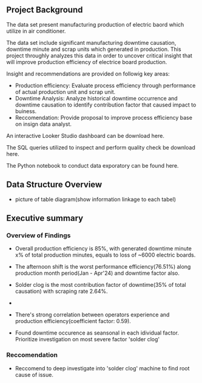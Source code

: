 ## Project Background

The data set present manufacturing production of electric baord which utilize in air conditioner.

The data set include significant manufacturing downtime causation, downtime minute and scrap units which generated in production. This project throughly analyzes this data in order to uncover critical insight that will improve production efficiency of electrice board production.

Insight and recommendations are provided on followig key areas:
- Production efficiency: Evaluate process efficiency through performance of actual production unit and scrap unit.
- Downtime Analysis: Analyze historical downtime occurrence and downtime causation to identify contribution factor that caused impact to buiness.
- Reccomendation: Provide proposal to improve process efficiency base on insign data analyst. 
  
An interactive Looker Studio dashboard can be download here.

The SQL queries utilized to inspect and perform quality check be download here.

The Python notebook to conduct data exporatory can be found here.


## Data Structure Overview
- picture of table diagram(show information linkage to each tabel)

## Executive summary
### Overview of Findings

- Overall production efficiency is 85%, with generated downtime minute x% of total production minutes, equals to loss of ~6000 electric boards.

- The afternoon shift is the worst performance efficiency(76.51%) along production month period(Jan - Apr'24) and downtime factor also.

-  Solder clog is the most contribution factor of downtime(35% of total causation) with scraping rate 2.64%.

-  

- There's strong correlation between operators experience and production efficiency(coefficient factor: 0.59).

- Found downtime occurence as seansonal in each idividual factor. Prioritize investigation on most severe factor 'solder clog'

### Reccomendation
- Reccomend to deep investigate into 'solder clog' machine to find root cause of issue.



